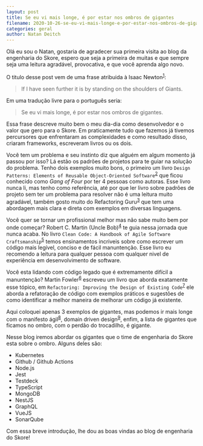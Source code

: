 ```yaml
---
layout: post
title: Se eu vi mais longe, é por estar nos ombros de gigantes
filename: 2020-10-26-se-eu-vi-mais-longe-e-por-estar-nos-ombros-de-gigantes.md
categories: geral
author: Natan Deitch
---
```


Olá eu sou o Natan, gostaria de agradecer sua primeira visita ao blog da engenharia
do Skore, espero que seja a primeira de muitas e que sempre seja uma leitura agradável,
provocativa, e que você aprenda algo novo.

O titulo desse post vem de uma frase atribuida à Isaac Newton<sup>[1]</sup>:

> If I have seen further it is by standing on the shoulders of Giants.

Em uma tradução livre para o português seria:

> Se eu vi mais longe, é por estar nos ombros de gigantes.

Essa frase descreve muito bem o meu dia-dia como desenvolvedor e o valor que gero
para o Skore. Em praticamente tudo que fazemos já tivemos percursores que enfrentaram
as complexidades e como resultado disso, criaram frameworks, escreveram livros ou os dois.

Você tem um problema e seu instinto diz que alguém em algum momento já passou por isso? Lá
estão os padrões de projetos para te guiar na solução do problema. Tenho dois exemplos muito
bons, o primeiro um livro `Design Patterns: Elements of Reusable Object-Oriented Software`<sup>[2]</sup> que
ficou conhecido como _Gang of Four_ por ter 4 pessoas como autoras. Esse livro nunca li, mas
tenho como referência, até por que ler livro sobre padrões de projeto sem ter um problema para
resolver não é uma leitura muito agradável, também gosto muito do Refactoring Guru<sup>[3]</sup>
que tem uma abordagem mais clara e direta com exemplos em diversas linguagens.

Você quer se tornar um profissional melhor mas não sabe muito bem por onde começar? Robert C. Martin (Uncle Bob)<sup>[4]</sup>
te guia nessa jornada que nunca acaba. No livro `Clean Code: A Handbook of Agile Software Craftsmanship`<sup>[5]</sup>
temos ensinamentos incriveis sobre como escrever um código mais legível, conciso e
de fácil manuntenção. Esse livro eu recomendo a leitura para qualquer pessoa
com qualquer nivel de experiência em desenvolvimento de software.

Você esta lidando com código legado que é extremamente difícil a manuntenção? Martin Fowler<sup>[6]</sup>
escreveu um livro que aborda exatamente esse tópico, em `Refactoring: Improving the Design of Existing Code`<sup>[7]</sup>
ele aborda a refatoração de código com exemplos práticos e sugestões de como identificar
a melhor maneira de melhorar um código já existente.

Aqui coloquei apenas 3 exemplos de gigantes, mas podemos ir mais longe com
o manifesto ágil<sup>[8]</sup>, domain driven design<sup>[9]</sup>, enfim, a lista
de gigantes que ficamos no ombro, com o perdão do trocadilho, é gigante.

Nesse blog iremos abordar os gigantes que o time de engenharia do Skore esta
sobre o ombro. Alguns deles são:

- Kubernetes
- Github / Github Actions
- Node.js
- Jest
- Testdeck
- TypeScript
- MongoDB
- NestJS
- GraphQL
- VueJS
- SonarQube

Com essa breve introdução, lhe dou as boas vindas ao blog de engenharia do Skore!

[1]: https://en.wikipedia.org/wiki/Standing_on_the_shoulders_of_giants
[2]: https://www.amazon.com.br/Design-Patterns-Object-Oriented-Addison-Wesley-Professional-ebook/dp/B000SEIBB8
[3]: https://refactoring.guru/
[4]: https://en.wikipedia.org/wiki/Robert_C._Martin
[5]: https://www.amazon.com.br/Clean-Code-Handbook-Software-Craftsmanship-ebook/dp/B001GSTOAM
[6]: https://martinfowler.com/aboutMe.html
[7]: https://martinfowler.com/books/refactoring.html
[8]: https://agilemanifesto.org/iso/ptbr/manifesto.html
[9]: https://www.amazon.com.br/Domain-Driven-Design-Tackling-Complexity-Software/dp/0321125215/ref=asc_df_0321125215
